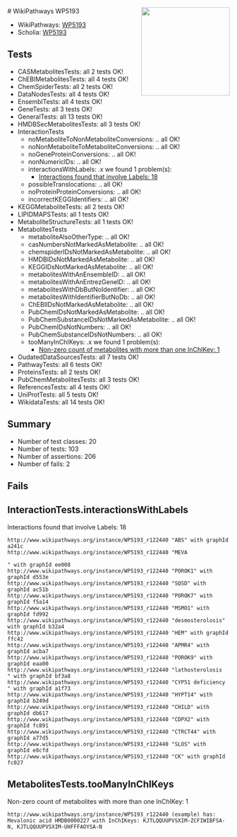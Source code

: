 <img style="float: right; width: 200px" src="https://upload.wikimedia.org/wikipedia/commons/thumb/8/83/Wplogo_with_text_500.png/640px-Wplogo_with_text_500.png" />
# WikiPathways WP5193

* WikiPathways: [WP5193](https://new.wikipathways.org/pathways/WP5193)
* Scholia: [WP5193](https://scholia.toolforge.org/wikipathways/WP5193)
## Tests
* CASMetabolitesTests: all 2 tests OK!
* ChEBIMetabolitesTests: all 4 tests OK!
* ChemSpiderTests: all 2 tests OK!
* DataNodesTests: all 4 tests OK!
* EnsemblTests: all 4 tests OK!
* GeneTests: all 3 tests OK!
* GeneralTests: all 13 tests OK!
* HMDBSecMetabolitesTests: all 3 tests OK!
* InteractionTests
    * noMetaboliteToNonMetaboliteConversions: .. all OK!
    * noNonMetaboliteToMetaboliteConversions: .. all OK!
    * noGeneProteinConversions: .. all OK!
    * nonNumericIDs: .. all OK!
    * interactionsWithLabels: .x we found 1 problem(s):
        * [Interactions found that involve Labels: 18](#fe97a8c0)
    * possibleTranslocations: .. all OK!
    * noProteinProteinConversions: .. all OK!
    * incorrectKEGGIdentifiers: .. all OK!
* KEGGMetaboliteTests: all 2 tests OK!
* LIPIDMAPSTests: all 1 tests OK!
* MetaboliteStructureTests: all 1 tests OK!
* MetabolitesTests
    * metaboliteAlsoOtherType: .. all OK!
    * casNumbersNotMarkedAsMetabolite: .. all OK!
    * chemspiderIDsNotMarkedAsMetabolite: .. all OK!
    * HMDBIDsNotMarkedAsMetabolite: .. all OK!
    * KEGGIDsNotMarkedAsMetabolite: .. all OK!
    * metabolitesWithAnEnsembleID: .. all OK!
    * metabolitesWithAnEntrezGeneID: .. all OK!
    * metabolitesWithDbButNoIdentifier: .. all OK!
    * metabolitesWithIdentifierButNoDb: .. all OK!
    * ChEBIIDsNotMarkedAsMetabolite: .. all OK!
    * PubChemIDsNotMarkedAsMetabolite: .. all OK!
    * PubChemSubstanceIDsNotMarkedAsMetabolite: .. all OK!
    * PubChemIDsNotNumbers: .. all OK!
    * PubChemSubstanceIDsNotNumbers: .. all OK!
    * tooManyInChIKeys: .x we found 1 problem(s):
        * [Non-zero count of metabolites with more than one InChIKey: 1](#a4e4037e)
* OudatedDataSourcesTests: all 7 tests OK!
* PathwayTests: all 6 tests OK!
* ProteinsTests: all 2 tests OK!
* PubChemMetabolitesTests: all 3 tests OK!
* ReferencesTests: all 4 tests OK!
* UniProtTests: all 5 tests OK!
* WikidataTests: all 14 tests OK!


## Summary

* Number of test classes: 20
* Number of tests: 103
* Number of assertions: 206
* Number of fails: 2

## Fails

<a name="fe97a8c0" />

## InteractionTests.interactionsWithLabels

Interactions found that involve Labels: 18
```
http://www.wikipathways.org/instance/WP5193_r122440 "ABS" with graphId a241c
http://www.wikipathways.org/instance/WP5193_r122440 "MEVA

" with graphId ee008
http://www.wikipathways.org/instance/WP5193_r122440 "POROK1" with graphId d553e
http://www.wikipathways.org/instance/WP5193_r122440 "SQSD" with graphId ac51b
http://www.wikipathways.org/instance/WP5193_r122440 "POROK7" with graphId f5a14
http://www.wikipathways.org/instance/WP5193_r122440 "MSMO1" with graphId fd992
http://www.wikipathways.org/instance/WP5193_r122440 "desmosterolosis" with graphId b32a4
http://www.wikipathways.org/instance/WP5193_r122440 "HEM" with graphId ffc42
http://www.wikipathways.org/instance/WP5193_r122440 "APMR4" with graphId acba7
http://www.wikipathways.org/instance/WP5193_r122440 "POROK9" with graphId eaa00
http://www.wikipathways.org/instance/WP5193_r122440 "lathosterolosis
" with graphId bf3a8
http://www.wikipathways.org/instance/WP5193_r122440 "CYP51 deficiency
" with graphId a1f73
http://www.wikipathways.org/instance/WP5193_r122440 "HYPT14" with graphId b249d
http://www.wikipathways.org/instance/WP5193_r122440 "CHILD" with graphId db617
http://www.wikipathways.org/instance/WP5193_r122440 "CDPX2" with graphId fc891
http://www.wikipathways.org/instance/WP5193_r122440 "CTRCT44" with graphId a77d5
http://www.wikipathways.org/instance/WP5193_r122440 "SLOS" with graphId e8cfd
http://www.wikipathways.org/instance/WP5193_r122440 "CK" with graphId fc027
```

<a name="a4e4037e" />

## MetabolitesTests.tooManyInChIKeys

Non-zero count of metabolites with more than one InChIKey: 1
```
http://www.wikipathways.org/instance/WP5193_r122440 (example) has: Mevalonic acid HMDB0000227 with InChIKeys: KJTLQQUUPVSXIM-ZCFIWIBFSA-N, KJTLQQUUPVSXIM-UHFFFAOYSA-N
```

